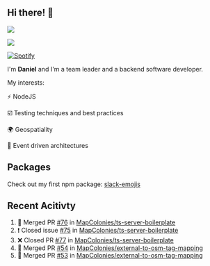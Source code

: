 ## Hi there! 👋
<p>
  <img src="https://i.imgur.com/agb7xe9.png" />
</p>
<p>
  <img src="https://github-readme-stats.vercel.app/api?username=syncush&theme=tokyonight">
</p>

[![Spotify](https://novatorem-rust.vercel.app/api/spotify)](https://open.spotify.com/user/syncush)

I'm **Daniel** and I'm a team leader and a backend software developer.

My interests:

⚡ NodeJS

☑️ Testing techniques and best practices

🌍 Geospatiality

🧠 Event driven architectures

## Packages
Check out my first npm package: [slack-emojis](https://www.npmjs.com/package/slack-emojis)

## Recent Acitivty
<!--START_SECTION:activity-->
1. 🎉 Merged PR [#76](https://github.com/MapColonies/ts-server-boilerplate/pull/76) in [MapColonies/ts-server-boilerplate](https://github.com/MapColonies/ts-server-boilerplate)
2. ❗️ Closed issue [#75](https://github.com/MapColonies/ts-server-boilerplate/issues/75) in [MapColonies/ts-server-boilerplate](https://github.com/MapColonies/ts-server-boilerplate)
3. ❌ Closed PR [#77](https://github.com/MapColonies/ts-server-boilerplate/pull/77) in [MapColonies/ts-server-boilerplate](https://github.com/MapColonies/ts-server-boilerplate)
4. 🎉 Merged PR [#54](https://github.com/MapColonies/external-to-osm-tag-mapping/pull/54) in [MapColonies/external-to-osm-tag-mapping](https://github.com/MapColonies/external-to-osm-tag-mapping)
5. 🎉 Merged PR [#53](https://github.com/MapColonies/external-to-osm-tag-mapping/pull/53) in [MapColonies/external-to-osm-tag-mapping](https://github.com/MapColonies/external-to-osm-tag-mapping)
<!--END_SECTION:activity-->
